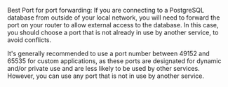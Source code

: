 Best Port for port forwarding:
If you are connecting to a PostgreSQL database from outside of your local network, you will need to forward the port on your router to allow external access to the database. In this case, you should choose a port that is not already in use by another service, to avoid conflicts.

It's generally recommended to use a port number between 49152 and 65535 for custom applications, as these ports are designated for dynamic and/or private use and are less likely to be used by other services. However, you can use any port that is not in use by another service.

